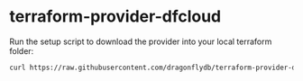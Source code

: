 # terraform-provider-dfcloud

Run the setup script to download the provider into your local terraform folder:

```bash
curl https://raw.githubusercontent.com/dragonflydb/terraform-provider-dfcloud/man/setup.sh | sh
```
